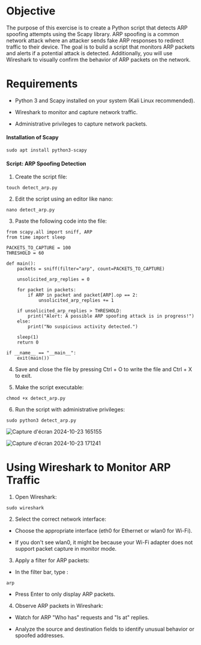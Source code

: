 # Objective

The purpose of this exercise is to create a Python script that detects ARP spoofing attempts using the Scapy library. ARP spoofing is a common network attack where an attacker sends fake ARP responses to redirect traffic to their device. The goal is to build a script that monitors ARP packets and alerts if a potential attack is detected. Additionally, you will use Wireshark to visually confirm the behavior of ARP packets on the network.

# Requirements

- Python 3 and Scapy installed on your system (Kali Linux recommended).

- Wireshark to monitor and capture network traffic.

- Administrative privileges to capture network packets.

#### Installation of Scapy

```
sudo apt install python3-scapy
```
#### Script: ARP Spoofing Detection

1. Create the script file:

```
touch detect_arp.py
```

2. Edit the script using an editor like nano:

```
nano detect_arp.py
```

3. Paste the following code into the file:

```
from scapy.all import sniff, ARP
from time import sleep

PACKETS_TO_CAPTURE = 100
THRESHOLD = 60

def main():
    packets = sniff(filter="arp", count=PACKETS_TO_CAPTURE)
    
    unsolicited_arp_replies = 0

    for packet in packets:
        if ARP in packet and packet[ARP].op == 2:
            unsolicited_arp_replies += 1

    if unsolicited_arp_replies > THRESHOLD:
        print("Alert: A possible ARP spoofing attack is in progress!")
    else:
        print("No suspicious activity detected.")
    
    sleep(1)
    return 0

if __name__ == "__main__":
    exit(main())
```

4. Save and close the file by pressing Ctrl + O to write the file and Ctrl + X to exit.

5. Make the script executable:

```
chmod +x detect_arp.py
```

6. Run the script with administrative privileges:

```
sudo python3 detect_arp.py
```

![Capture d'écran 2024-10-23 165155](https://github.com/user-attachments/assets/b6fce568-3800-4268-9ec8-f4a0152bb59e)

![Capture d'écran 2024-10-23 171241](https://github.com/user-attachments/assets/fbea7c55-0a04-433e-8703-e116129eaecf)


# Using Wireshark to Monitor ARP Traffic

1. Open Wireshark:

```
sudo wireshark
```

2. Select the correct network interface:

- Choose the appropriate interface (eth0 for Ethernet or wlan0 for Wi-Fi).

- If you don't see wlan0, it might be because your Wi-Fi adapter does not support packet capture in monitor mode.

3. Apply a filter for ARP packets:

- In the filter bar, type :

```
arp
```
- Press Enter to only display ARP packets.

4. Observe ARP packets in Wireshark:

- Watch for ARP "Who has" requests and "Is at" replies.

- Analyze the source and destination fields to identify unusual behavior or spoofed addresses.




























